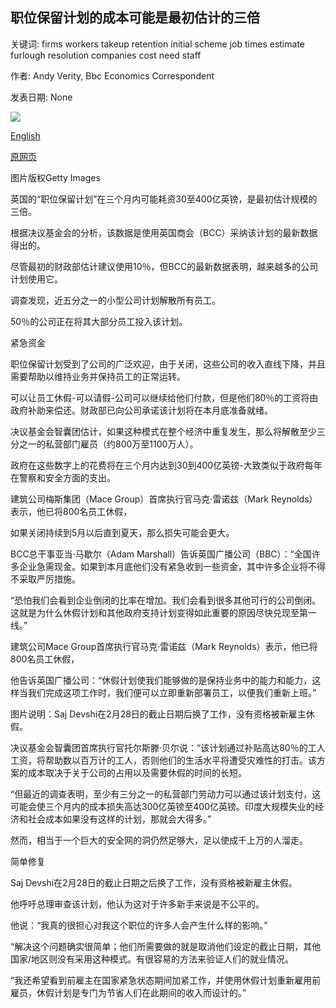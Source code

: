 ## 职位保留计划的成本可能是最初估计的三倍

关键词: firms workers takeup retention initial scheme job times estimate furlough resolution companies cost need staff

作者: Andy Verity, Bbc Economics Correspondent

发表日期: None

![](https://ichef.bbci.co.uk/news/1024/branded_news/5EFF/production/_111691342_gettyimages-1094342586.jpg)

[English](Job%20Retention%20Scheme%20may%20cost%20three%20times%20initial%20estimate.md)

[原网页](https://www.bbc.com/news/business-52209790)

图片版权Getty Images

英国的“职位保留计划”在三个月内可能耗资30至400亿英镑，是最初估计规模的三倍。

根据决议基金会的分析，该数据是使用英国商会（BCC）采纳该计划的最新数据得出的。

尽管最初的财政部估计建议使用10％，但BCC的最新数据表明，越来越多的公司计划使用它。

调查发现，近五分之一的小型公司计划解散所有员工。

50％的公司正在将其大部分员工投入该计划。

紧急资金

职位保留计划受到了公司的广泛欢迎，由于关闭，这些公司的收入直线下降，并且需要帮助以维持业务并保持员工的正常运转。

可以让员工休假-可以请假-公司可以继续给他们付款，但是他们80％的工资将由政府补助来偿还。财政部已向公司承诺该计划将在本月底准备就绪。

决议基金会智囊团估计，如果这种模式在整个经济中重复发生，那么将解散至少三分之一的私营部门雇员（约800万至1100万人）。

政府在这些数字上的花费将在三个月内达到30到400亿英镑-大致类似于政府每年在警察和安全方面的支出。

建筑公司梅斯集团（Mace Group）首席执行官马克·雷诺兹（Mark Reynolds）表示，他已将800名员工休假，

如果关闭持续到5月以后直到夏天，那么损失可能会更大。

BCC总干事亚当·马歇尔（Adam Marshall）告诉英国广播公司（BBC）：“全国许多企业急需现金。如果到本月底他们没有紧急收到一些资金，其中许多企业将不得不采取严厉措施。

“恐怕我们会看到企业倒闭的比率在增加。我们会看到很多其他可行的公司倒闭。这就是为什么休假计划和其他政府支持计划变得如此重要的原因尽快兑现至第一线。”

建筑公司Mace Group首席执行官马克·雷诺兹（Mark Reynolds）表示，他已将800名员工休假，

他告诉英国广播公司：“休假计划使我们能够做的是保持业务中的能力和能力，这样当我们完成这项工作时，我们便可以立即重新部署员工，以便我们重新上班。”

图片说明：Saj Devshi在2月28日的截止日期后换了工作，没有资格被新雇主休假。

决议基金会智囊团首席执行官托尔斯滕·贝尔说：“该计划通过补贴高达80％的工人工资，将帮助数以百万计的工人，否则他们的生活水平将遭受灾难性的打击。该方案的成本取决于关于公司的占用以及需要休假的时间的长短。

“但最近的调查表明，至少有三分之一的私营部门劳动力可以通过该计划支付，这可能会使三个月内的成本损失高达300亿英镑至400亿英镑。印度大规模失业的经济和社会成本如果没有这样的计划，那就会大得多。”

然而，相当于一个巨大的安全网的洞仍然足够大，足以使成千上万的人溜走。

简单修复

Saj Devshi在2月28日的截止日期之后换了工作，没有资格被新雇主休假。

他呼吁总理审查该计划，他认为这对于许多新手来说是不公平的。

他说：“我真的很担心对我这个职位的许多人会产生什么样的影响。”

“解决这个问题确实很简单；他们所需要做的就是取消他们设定的截止日期，其他国家/地区则没有采用这种模式。有很容易的方法来验证人们的就业情况。

“我还希望看到前雇主在国家紧急状态期间加紧工作，并使用休假计划重新雇用前雇员，休假计划是专门为节省人们在此期间的收入而设计的。”